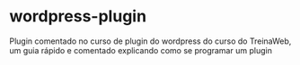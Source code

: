 # wordpress-plugin
Plugin comentado no curso de plugin do wordpress do curso do TreinaWeb, um guia rápido e comentado explicando como se programar um plugin
